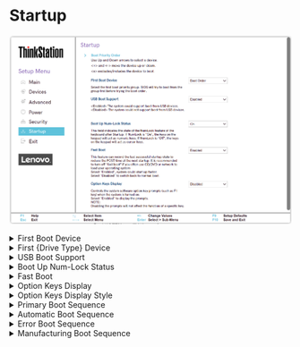 # Startup #

![](./img/ts_startup.png)
<!--![](./img/startup.png)-->

<details><summary>First Boot Device</summary>

BIOS will try to boot from the group first before trying the boot order.

Options:

1. **Boot Order** – Default. 
2. Network
3. SATA Drive
4. M.2 Drive
5. PCIE Drive
6. USB HDD
7. USB CDROM

| WMI Setting name | Values | SVP / SMP Req'd | AMD/Intel |
|:---|:---|:---|:---|
| FirstBootDevice | Boot Order, NetWork, SATA Drive, M.2 Drive, PCIe Drive, USB HDD, USB CDROM | yes | Intel |
</details>

<details><summary>First {Drive Type} Device</summary>

Select the first boot device from the designated group:

{Drive Type} means one of:
 - Network
 - SATA
 - M.2
 - PCIE.

1. **Disabled** – system will try to boot from all the devices in the group. Default.
2. Other options will show the relevant list of devices in the group depending on the selected item in 'First Boot Device': 'Network', 'SATA Drive', 'M.2 Drive' or 'PCIE'.

</details>

<details><summary>USB Boot Support</summary>

Options:

1. **Enabled** – Default. The system could support boot from USB devices.
2. Disabled - The system could not support boot from USB devices.

| WMI Setting name | Values | SVP / SMP Req'd | AMD/Intel |
|:---|:---|:---|:---|
| USBBootSupport | Enabled, Disabled | yes | Both |
</details>

<details><summary>Boot Up Num-Lock Status</summary>

Whether keys on the keypad will act as numeric keys.

Options:

1. **On** – numeric keys. Default. 
2. Off – cursor keys.

| WMI Setting name | Values | SVP / SMP Req'd | AMD/Intel |
|:---|:---|:---|:---|
| BootUpNumLockStatus | Off, On | yes | Both |
</details>


<details><summary>Fast Boot</summary>

 Whether to record the last successful startup state to reduce the POST time at the next startup.

!!! info ""
    We recommend turning off “Fast Boot” if you often use CD/DVD or network to load your operating system.

Options:

1. **Enabled** – Default. 
2. Disabled.

| WMI Setting name | Values | SVP / SMP Req'd | AMD/Intel |
|:---|:---|:---|:---|
| FastBoot | Disabled, Enabled | yes | Intel |
</details>


<details><summary>Option Keys Display</summary>

Whether to display option key prompts (such as F1 key) when the system is turned on.<br>

Options:

1. Enabled. 
2. **Disabled** - Default.

!!! info ""
    Disabling the prompts will not affect the function of a specific key.

| WMI Setting name | Values | SVP / SMP Req'd | AMD/Intel |
|:---|:---|:---|:---|
| OptionKeysDisplay | Disabled, Enabled | yes | Both |
</details>


<details><summary>Option Keys Display Style</summary>

!!! info ""
    Visible only if `Option Keys Display` is `Enabled` state.

Which prompts to display on the POST logo screen when the system is turned on.

Options:

1. **Normal** – prompt for the Enter key and display a menu. Default.
2. Legacy – prompt for F1 and F12.

<!-- | WMI Setting name | Values | SVP / SMP Req'd | AMD/Intel |
|:---|:---|:---|:---|
| OptionKeysDisplayStyle | Normal, Legacy | yes | Both | -->
</details>

<details><summary>Primary Boot Sequence</summary>

!!! info ""
    This sequence is used when the system is powered up normally.

Use Up and Down arrows to select a device.

`+` and `-` move the device up or down.

`x` excludes / includes the device from the boot sequence.

| WMI Setting name | Values | SVP or SMP Req'd | AMD/Intel |
|:---|:---|:---|:---|
| PrimaryBootSequence | M.2 Drive | Yes | Both | 

</details>

<details><summary>Automatic Boot Sequence</summary>

!!! info ""
    This sequence is used when a communication device wakes the system up.

Use Up and Down arrows to select a device.

`+` and `-` move the device up or down.

`x` excludes / includes the device from the boot sequence.

| WMI Setting name | Values | SVP or SMP Req'd | AMD/Intel |
|:---|:---|:---|:---|
| AutomaticBootSequence | M.2 Drive | Yes | Both |

</details>

<details><summary>Error Boot Sequence</summary>

!!! info ""
    This sequence is used when BIOS determines that an error has occurred.

Use Up and Down arrows to select a device.

`+` and `-` move the device up or down.

`x` excludes / includes the device from the boot sequence.

| WMI Setting name | Values | SVP or SMP Req'd | AMD/Intel |
|:---|:---|:---|:---|
| ErrorBootSequence | M.2 Drive | Yes | Both | 

</details>

<details><summary>Manufacturing Boot Sequence</summary>

Use Up and Down arrows to select a device.

`+` and `-` move the device up or down.

`x` excludes / includes the device from the boot sequence.
<!-- 
| WMI Setting name | Values | SVP or SMP Req'd | AMD/Intel |
|:---|:---|:---|:---|
| setting_name | setting_values | yes_no | both | -->

</details>

